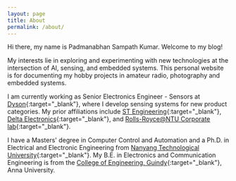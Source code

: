 ```yaml
---
layout: page
title: About
permalink: /about/
---
```


Hi there, my name is Padmanabhan Sampath Kumar. Welcome to my blog! 

 My interests lie in exploring and experimenting with new technologies at the intersection of AI, sensing, and embedded systems. This personal website is for documenting my hobby projects in amateur radio, photography and embedded systems.

 I am currently working as Senior Electronics Engineer - Sensors at [Dyson](https://www.dyson.com.sg/){:target="_blank"}, where I develop sensing systems for new product categories. My prior affiliations include [ST Engineering](https://www.stengg.com/){:target="_blank"}, [Delta Electronics](https://www.deltaww.com/en-US/index){:target="_blank"}, and [Rolls-Royce@NTU Corporate lab](https://www.ntu.edu.sg/rr-ntu-corp-lab){:target="_blank"}.


I have a Masters' degree in Computer Control and Automation and a Ph.D. in Electrical and Electronic Engineering from [Nanyang Technological University](https://www.ntu.edu.sg/){:target="_blank"}. My B.E. in Electronics and Communication Engineering is from the [College of Engineering, Guindy](https://en.wikipedia.org/wiki/College_of_Engineering,_Guindy){:target="_blank"}, Anna University.


